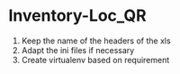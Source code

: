# Inventory-Loc_QR

1. Keep the name of the headers of the xls
2. Adapt the ini files if necessary
3. Create virtualenv based on requirement

